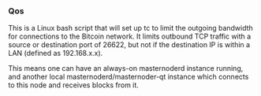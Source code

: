### Qos ###

This is a Linux bash script that will set up tc to limit the outgoing bandwidth for connections to the Bitcoin network. It limits outbound TCP traffic with a source or destination port of 26622, but not if the destination IP is within a LAN (defined as 192.168.x.x).

This means one can have an always-on masternoderd instance running, and another local masternoderd/masternoder-qt instance which connects to this node and receives blocks from it.
